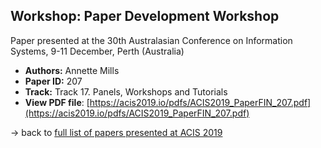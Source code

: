 ## Workshop: Paper Development Workshop

Paper presented at the 30th Australasian Conference on Information Systems, 9-11 December, Perth (Australia)
- **Authors:** Annette Mills
- **Paper ID:** 207
- **Track:** Track 17. Panels, Workshops and Tutorials
- **View PDF file**: [https://acis2019.io/pdfs/ACIS2019_PaperFIN_207.pdf](https://acis2019.io/pdfs/ACIS2019_PaperFIN_207.pdf)

&rarr; back to [full list of papers presented at ACIS 2019](https://acis2019.io/)